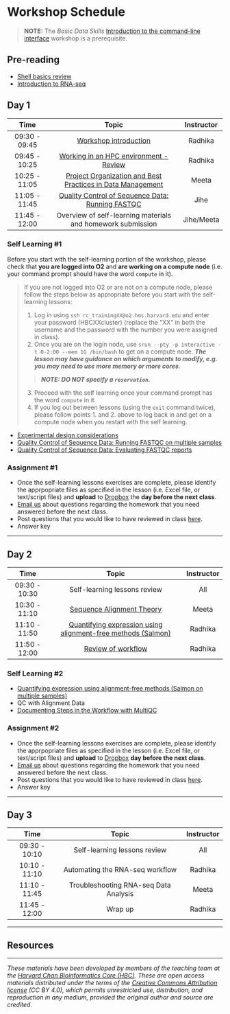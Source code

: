 # Workshop Schedule

> **NOTE:** The *Basic Data Skills* [Introduction to the command-line interface](https://hbctraining.github.io/Intro-to-shell-flipped/schedule/) workshop is a prerequisite.

## Pre-reading
* [Shell basics review](../lessons/shell_review.md)
* [Introduction to RNA-seq](../lessons/01_intro-to-RNAseq.md)

## Day 1

| Time |  Topic  | Instructor |
|:-----------:|:----------:|:--------:|
| 09:30 - 09:45 | [Workshop introduction](../lectures/Intro_to_workshop.pdf) | Radhika |
| 09:45 - 10:25 | [Working in an HPC environment - Review](../lessons/03_working_on_HPC.md) | Radhika |
| 10:25 - 11:05 | [Project Organization and Best Practices in Data Management](../lessons/04_data_organization.md) | Meeta |
| 11:05 - 11:45 | [Quality Control of Sequence Data: Running FASTQC](../lessons/05_qc_running_fastqc_interactively.md) | Jihe |
| 11:45 - 12:00 | Overview of self-learning materials and homework submission | Jihe/Meeta |

### Self Learning #1

Before you start with the self-learning portion of the workshop, please check that **you are logged into O2** and **are working on a compute node** (i.e. your command prompt should have the word `compute` in it).

> If you are not logged into O2 or are not on a compute node, please follow the steps below as appropriate before you start with the self-learning lessons:
> 1. Log in using `ssh rc_trainingXX@o2.hms.harvard.edu` and enter your password (HBCXXcluster) (replace the "XX" in both the username and the password with the number you were assigned in class). 
> 2. Once you are on the login node, use `srun --pty -p interactive -t 0-2:00 --mem 1G /bin/bash` to get on a compute node. ***The lesson may have guidance on which arguments to modify, e.g. you may need to use more memory or more cores***.
>> ***NOTE: DO NOT specify a `reservation`.*** 
> 3. Proceed with the self learning once your command prompt has the word `compute` in it.
> 4. If you log out between lessons (using the `exit` command twice), please follow points 1. and 2. above to log back in and get on a compute node when you restart with the self learning.

* [Experimental design considerations](../lessons/02_experimental_planning_considerations.md)
* [Quality Control of Sequence Data: Running FASTQC on multiple samples](../lessons/06_qc_running_fastqc_sbatch.md)
* [Quality Control of Sequence Data: Evaluating FASTQC reports](../lessons/07_qc_fastqc_assessment.md)

### Assignment #1
* Once the self-learning lessons exercises are complete, please identify the apprpopriate files as specified in the lesson (i.e. Excel file, or text/script files) and **upload** to [Dropbox](https://www.dropbox.com/request/iE82DOpC35d86Jh87zrG) the **day before the next class**.
* [Email us](mailto:hbctraining@hsph.harvard.edu) about questions regarding the homework that you need answered before the next class.
* Post questions that you would like to have reviewed in class [here](https://PollEv.com/hbctraining945).
* Answer key

***

## Day 2

| Time |  Topic  | Instructor |
|:-----------:|:----------:|:--------:|
| 09:30 - 10:30 | Self-learning lessons review | All |
| 10:30 - 11:10 | [Sequence Alignment Theory](../lectures/alignment_quantification.pdf) | Meeta |
| 11:10 - 11:50 | [Quantifying expression using alignment-free methods (Salmon)](../lessons/08_quasi_alignment_salmon.md) | Radhika |
| 11:50 - 12:00 | [Review of workflow](../lectures/workflow_overview.pdf) | Radhika |

### Self Learning #2
* [Quantifying expression using alignment-free methods (Salmon on multiple samples)](../lessons/09_quasi_alignment_salmon_sbatch.md)
* QC with Alignment Data
* [Documenting Steps in the Workflow with MultiQC](../lessons/11_multiQC.md)

### Assignment #2
* Once the self-learning lessons exercises are complete, please identify the apprpopriate files as specified in the lesson (i.e. Excel file, or text/script files) and **upload** to [Dropbox](https://www.dropbox.com/request/9fWybJi6KfW8jjZXOQqK) **day before the next class**.
* [Email us](mailto:hbctraining@hsph.harvard.edu) about questions regarding the homework that you need answered before the next class.
* Post questions that you would like to have reviewed in class [here](https://PollEv.com/hbctraining945).
* Answer key

***

## Day 3

| Time |  Topic  | Instructor |
|:-----------:|:----------:|:--------:|
| 09:30 - 10:10 | Self-learning lessons review | All |
| 10:10 - 11:10 | Automating the RNA-seq workflow| Radhika |
| 11:10 - 11:45 | Troubleshooting RNA-seq Data Analysis | Meeta |
| 11:45 - 12:00 | Wrap up | Radhika |

***

## Resources



***
*These materials have been developed by members of the teaching team at the [Harvard Chan Bioinformatics Core (HBC)](http://bioinformatics.sph.harvard.edu/). These are open access materials distributed under the terms of the [Creative Commons Attribution license](https://creativecommons.org/licenses/by/4.0/) (CC BY 4.0), which permits unrestricted use, distribution, and reproduction in any medium, provided the original author and source are credited.*
